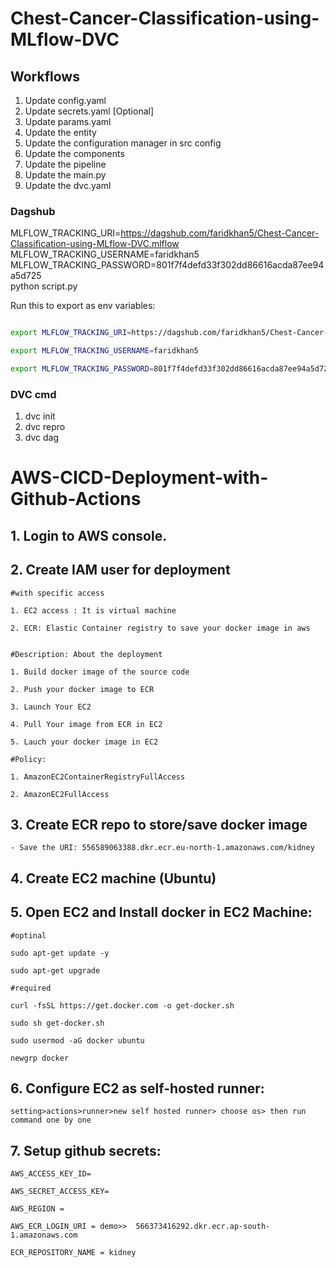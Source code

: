 # Chest-Cancer-Classification-using-MLflow-DVC


## Workflows

1. Update config.yaml
2. Update secrets.yaml [Optional]
3. Update params.yaml
4. Update the entity
5. Update the configuration manager in src config
6. Update the components
7. Update the pipeline
8. Update the main.py
9. Update the dvc.yaml


### Dagshub

MLFLOW_TRACKING_URI=https://dagshub.com/faridkhan5/Chest-Cancer-Classification-using-MLflow-DVC.mlflow \
MLFLOW_TRACKING_USERNAME=faridkhan5 \
MLFLOW_TRACKING_PASSWORD=801f7f4defd33f302dd86616acda87ee94a5d725 \
python script.py

Run this to export as env variables:

```bash

export MLFLOW_TRACKING_URI=https://dagshub.com/faridkhan5/Chest-Cancer-Classification-using-MLflow-DVC.mlflow

export MLFLOW_TRACKING_USERNAME=faridkhan5

export MLFLOW_TRACKING_PASSWORD=801f7f4defd33f302dd86616acda87ee94a5d725

```

 ### DVC cmd

1. dvc init
2. dvc repro
3. dvc dag


# AWS-CICD-Deployment-with-Github-Actions

## 1. Login to AWS console.

## 2. Create IAM user for deployment

	#with specific access

	1. EC2 access : It is virtual machine

	2. ECR: Elastic Container registry to save your docker image in aws


	#Description: About the deployment

	1. Build docker image of the source code

	2. Push your docker image to ECR

	3. Launch Your EC2 

	4. Pull Your image from ECR in EC2

	5. Lauch your docker image in EC2

	#Policy:

	1. AmazonEC2ContainerRegistryFullAccess

	2. AmazonEC2FullAccess

	
## 3. Create ECR repo to store/save docker image
    - Save the URI: 556589063388.dkr.ecr.eu-north-1.amazonaws.com/kidney

	
## 4. Create EC2 machine (Ubuntu) 

## 5. Open EC2 and Install docker in EC2 Machine:
	
	
	#optinal

	sudo apt-get update -y

	sudo apt-get upgrade
	
	#required

	curl -fsSL https://get.docker.com -o get-docker.sh

	sudo sh get-docker.sh

	sudo usermod -aG docker ubuntu

	newgrp docker
	
## 6. Configure EC2 as self-hosted runner:
    setting>actions>runner>new self hosted runner> choose os> then run command one by one


## 7. Setup github secrets:

    AWS_ACCESS_KEY_ID=

    AWS_SECRET_ACCESS_KEY=

    AWS_REGION = 

    AWS_ECR_LOGIN_URI = demo>>  566373416292.dkr.ecr.ap-south-1.amazonaws.com

    ECR_REPOSITORY_NAME = kidney
